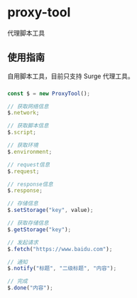 # proxy-tool

代理脚本工具

## 使用指南

自用脚本工具，目前只支持 Surge 代理工具。

###

```js
const $ = new ProxyTool();

// 获取网络信息
$.network;

// 获取脚本信息
$.script;

// 获取环境
$.environment;

// request信息
$.request;

// response信息
$.response;

// 存储信息
$.setStorage("key", value);

// 获取存储信息
$.getStorage("key");

// 发起请求
$.fetch("https://www.baidu.com");

// 通知
$.notify("标题", "二级标题", "内容");

// 完成
$.done("内容");
```
